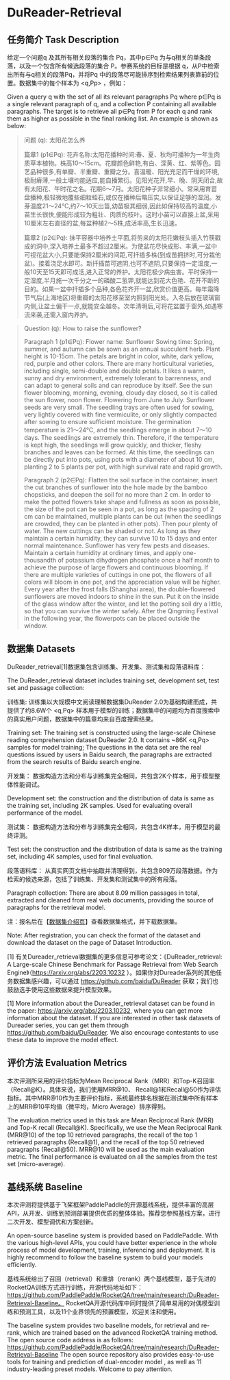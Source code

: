 # DuReader-Retrieval

## 任务简介 Task Description
给定一个问题q 及其所有相关段落的集合 Pq，其中p∈Pq 为与q相关的单条段落，以及一个包含所有候选段落的集合 P。参赛系统的目标是根据 q，从P中检索出所有与q相关的段落Pq，并将Pq 中的段落尽可能排序到检索结果列表靠前的位置。数据集中的每个样本为 <q,Pp> ，例如：

Given a query q with the set of all its relevant paragraphs Pq where p∈Pq is a single relevant paragraph of q, and a collection P containing all available paragraphs. The target is to retrieve all p∈Pq from P for each q and rank them as higher as possible in the final ranking list. An example is shown as below:

> 问题 (q): 太阳花怎么养
> 
> 篇章1 (p1∈Pq): 花卉名称:太阳花播种时间:春、夏、秋均可播种为一年生肉质草本植物。株高10～15cm。花瓣颜色鲜艳,有白、深黄、红、紫等色。园艺品种很多,有单瓣、半重瓣、重瓣之分。喜温暖、阳光充足而干燥的环境,极耐瘠薄,一般土壤均能适应,能自播繁衍。见阳光花开,早、晚、阴天闭合,故有太阳花、午时花之名。花期6～7月。太阳花种子非常细小。常采用育苗盘播种,极轻微地覆些细粒蛭石,或仅在播种后略压实,以保证足够的湿润。发芽温度21～24℃,约7～10天出苗,幼苗极其细弱,因此如保持较高的温度,小苗生长很快,便能形成较为粗壮、肉质的枝叶。这时小苗可以直接上盆,采用10厘米左右直径的盆,每盆种植2～5株,成活率高,生长迅速。
>   
> 篇章2 (p2∈Pq): 抹平容器中培养土平面,将剪来的太阳花嫩枝头插入竹筷戳成的洞中,深入培养土最多不超过2厘米。为使盆花尽快成形、丰满,一盆中可视花盆大小,只要能保持2厘米的间距,可扦插多株(到成苗拥挤时,可分栽他盆)。接着浇足水即可。新扦插苗可遮阴,也可不遮阴,只要保持一定湿度,一般10天至15天即可成活,进入正常的养护。太阳花极少病虫害。平时保持一定湿度,半月施一次千分之一的磷酸二氢钾,就能达到花大色艳、花开不断的目的。如果一盆中扦插多个品种,各色花齐开一盆,欣赏价值更高。每年霜降节气后(上海地区)将重瓣的太阳花移至室内照到阳光处。入冬后放在玻璃窗内侧,让盆土偏干一点,就能安全越冬。次年清明后,可将花盆置于窗外,如遇寒流来袭,还需入窗内养护。

> Question (q): How to raise the sunflower?
> 
> Paragraph 1 (p1∈Pq): Flower name: Sunflower Sowing time: Spring, summer, and autumn can be sown as an annual succulent herb. Plant height is 10-15cm. The petals are bright in color, white, dark yellow, red, purple and other colors. There are many horticultural varieties, including single, semi-double and double petals. It likes a warm, sunny and dry environment, extremely tolerant to barrenness, and can adapt to general soils and can reproduce by itself. See the sun flower blooming, morning, evening, cloudy day closed, so it is called the sun flower, noon flower. Flowering from June to July. Sunflower seeds are very small. The seedling trays are often used for sowing, very lightly covered with fine vermiculite, or only slightly compacted after sowing to ensure sufficient moisture. The germination temperature is 21～24℃, and the seedlings emerge in about 7～10 days. The seedlings are extremely thin. Therefore, if the temperature is kept high, the seedlings will grow quickly, and thicker, fleshy branches and leaves can be formed. At this time, the seedlings can be directly put into pots, using pots with a diameter of about 10 cm, planting 2 to 5 plants per pot, with high survival rate and rapid growth.
> 
> Paragraph 2 (p2∈Pq): Flatten the soil surface in the container, insert the cut branches of sunflower into the hole made by the bamboo chopsticks, and deepen the soil for no more than 2 cm. In order to make the potted flowers take shape and fullness as soon as possible, the size of the pot can be seen in a pot, as long as the spacing of 2 cm can be maintained, multiple plants can be cut (when the seedlings are crowded, they can be planted in other pots). Then pour plenty of water. The new cuttings can be shaded or not. As long as they maintain a certain humidity, they can survive 10 to 15 days and enter normal maintenance. Sunflower has very few pests and diseases. Maintain a certain humidity at ordinary times, and apply one-thousandth of potassium dihydrogen phosphate once a half month to achieve the purpose of large flowers and continuous blooming. If there are multiple varieties of cuttings in one pot, the flowers of all colors will bloom in one pot, and the appreciation value will be higher. Every year after the frost falls (Shanghai area), the double-flowered sunflowers are moved indoors to shine in the sun. Put it on the inside of the glass window after the winter, and let the potting soil dry a little, so that you can survive the winter safely. After the Qingming Festival in the following year, the flowerpots can be placed outside the window.

## 数据集 Datasets
DuReader_retrieval[1]数据集包含训练集、开发集、测试集和段落语料库：

The DuReader_retrieval dataset includes training set, development set, test set and passage collection:

训练集: 训练集以大规模中文阅读理解数据集DuReader 2.0为基础构建而成，共提供了约8.6W个 <q,Pq> 样本用于模型的训练；数据集中的问题均为百度搜索中的真实用户问题，数据集中的篇章均来自百度搜索结果。

Training set: The training set is constructed using the large-scale Chinese reading comprehension dataset DuReader 2.0. It contains ~86K <q,Pq> samples for model training; The questions in the data set are the real questions issued by users in Baidu search, the paragraphs are extracted from the search results of Baidu search engine.

开发集： 数据构造方法和分布与训练集完全相同，共包含2K个样本，用于模型整体性能调试。

Development set: the construction and the distribution of data is same as the training set, including 2K samples. Used for evaluating overall performance of the model.

测试集： 数据构造方法和分布与训练集完全相同，共包含4K样本，用于模型的最终评测。

Test set: the construction and the distribution of data is same as the training set, including 4K samples, used for final evaluation.

段落语料库： 从真实网页文档中抽取并清理得到，共包含809万段落数据。作为检索的候选来源，包括了训练集、开发集和测试集中的所有段落。

Paragraph collection: There are about 8.09 million passages in total, extracted and cleaned from real web documents, providing the source of paragraphs for the retrieval model.

注：报名后在【[数据集介绍页](https://aistudio.baidu.com/aistudio/competition/detail/157/0/introduction)】查看数据集格式，并下载数据集。

Note: After registration, you can check the format of the dataset and download the dataset on the page of Dataset Introduction.

[1] 有关Dureader_retrieval数据集的更多信息可参考论文：《DuReader_retrieval: A Large-scale Chinese Benchmark for Passage Retrieval from Web Search Engine》（https://arxiv.org/abs/2203.10232 ）。如果你对Dureader系列的其他任务数据集感兴趣，可以通过 https://github.com/baidu/DuReader 获取；我们也鼓励选手使用这些数据来提升模型效果。

[1] More information about the Dureader_retrieval dataset can be found in the paper: https://arxiv.org/abs/2203.10232, where you can get more information about the dataset. If you are interested in other task datasets of Dureader series, you can get them through https://github.com/baidu/DuReader. We also encourage contestants to use these data to improve the model effect.

## 评价方法 Evaluation Metrics
本次评测所采用的评价指标为Mean Reciprocal Rank（MRR）和Top-K召回率（Recall@K）。具体来说，我们使用MRR@10、 Recall@1和Recall@50作为评估指标。其中MRR@10作为主要评价指标，系统最终排名根据在测试集中所有样本上的MRR@10平均值（微平均，Micro Average）排序得到。

The evaluation metrics used in this task are Mean Reciprocal Rank (MRR) and Top-K recall (Recall@K). Specifically, we use the Mean Reciprocal Rank (MRR@10) of the top 10 retrieved paragraphs, the recall of the top 1 retrieved paragraphs (Recall@1), and the recall of the top 50 retrieved paragraphs (Recall@50). MRR@10 will be used as the main evaluation metric. The final performance is evaluated on all the samples from the test set (micro-average).

## 基线系统 Baseline
本次评测将提供基于飞桨框架PaddlePaddle的开源基线系统，提供丰富的高层API，从开发、训练到预测部署提供优质的整体体验。推荐您参照基线方案，进行二次开发、模型调优和方案创新。

An open-source baseline system is provided based on PaddlePaddle. With the various high-level APIs, you could have better experience in the whole process of model development, training, inferencing and deployment. It is highly recommend to follow the baseline system to build your models efficiently.

基线系统给出了召回（retrieval）和重排（rerank）两个基线模型，基于先进的RocketQA训练方式进行训练，开源代码地址如下：https://github.com/PaddlePaddle/RocketQA/tree/main/research/DuReader-Retrieval-Baseline。 RocketQA开源代码库中同时提供了简单易用的对偶模型训练和预测工具，以及11个业界领先的预置模型，欢迎关注和使用。

The baseline system provides two baseline models, for retrieval and re-rank, which are trained based on the advanced RocketQA training method. The open source code address is as follows: https://github.com/PaddlePaddle/RocketQA/tree/main/research/DuReader-Retrieval-Baseline The open source repository also provides easy-to-use tools for training and prediction of dual-encoder model , as well as 11 industry-leading preset models. Welcome to pay attention.
